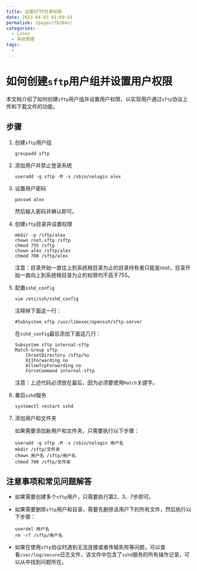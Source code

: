 ```yaml
---
title: 设置SFTP目录权限
date: 2023-04-03 01:09:54
permalink: /pages/7b284e/
categories:
  - Linux
  - 系统管理
tags:
  - 
---
```

# 如何创建`sftp`用户组并设置用户权限

本文档介绍了如何创建`sftp`用户组并设置用户权限，以实现用户通过`sftp`协议上传和下载文件的功能。

## 步骤

1. 创建`sftp`用户组

   ```
   groupadd sftp
   ```

2. 添加用户并禁止登录系统

   ```
   useradd -g sftp -M -s /sbin/nologin alex
   ```

3. 设置用户密码

   ```
   passwd alex
   ```

   然后输入密码并确认即可。

4. 创建`sftp`目录并设置权限

   ```
   mkdir -p /sftp/alex
   chown root.sftp /sftp
   chmod 755 /sftp
   chown alex /sftp/alex
   chmod 700 /sftp/alex
   ```

   注意：目录开始一直往上到系统根目录为止的目录持有者只能是root，目录开始一直向上到系统根目录为止的权限均不高于755。

5. 配置`sshd_config`

   ```
   vim /etc/ssh/sshd_config
   ```

   注释掉下面这一行：

   ```
   #Subsystem sftp /usr/libexec/openssh/sftp-server
   ```

   在`sshd_config`最后添加下面这几行：

   ```
   Subsystem sftp internal-sftp
   Match Group sftp
       ChrootDirectory /sftp/%u
       X11Forwarding no
       AllowTcpForwarding no
       ForceCommand internal-sftp
   ```

   注意：上述代码必须放在最后，因为必须要使用`Match`关键字。

6. 重启`sshd`服务

   ```
   systemctl restart sshd
   ```

7. 添加用户和文件夹

   如果需要添加新用户和文件夹，只需要执行以下步骤：

   ```
   useradd -g sftp -M -s /sbin/nologin 用户名
   mkdir /sftp/文件夹
   chown 用户名 /sftp/用户名
   chmod 700 /sftp/文件夹
   ```

## 注意事项和常见问题解答

- 如果需要创建多个`sftp`用户，只需要执行第2、3、7步即可。
- 如果需要删除`sftp`用户和目录，需要先删除该用户下的所有文件，然后执行以下步骤：

  ```
  userdel 用户名
  rm -rf /sftp/用户名
  ```

- 如果在使用`sftp`协议时遇到无法连接或者传输失败等问题，可以查看`/var/log/secure`日志文件，该文件中包含了`sshd`服务的所有操作记录，可以从中找到问题所在。